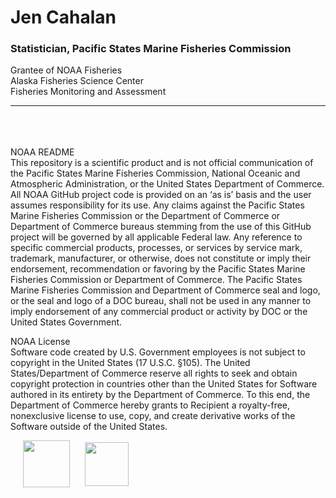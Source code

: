 # Jen Cahalan  
### Statistician, Pacific States Marine Fisheries Commission 

Grantee of NOAA Fisheries  
Alaska Fisheries Science Center  
Fisheries Monitoring and Assessment 
_________________________________________________________________________________________________________________________________________________
<br /><br /><br />NOAA README  
This repository is a scientific product and is not official communication of the Pacific States Marine Fisheries Commission, National Oceanic and Atmospheric Administration, or the United States Department of Commerce. All NOAA GitHub project code is provided on an ‘as is’ basis and the user assumes responsibility for its use. Any claims against the Pacific States Marine Fisheries Commission or the Department of Commerce or Department of Commerce bureaus stemming from the use of this GitHub project will be governed by all applicable Federal law. 
Any reference to specific commercial products, processes, or services by service mark, trademark, manufacturer, or otherwise, does not constitute or imply their endorsement, recommendation or favoring by the Pacific States Marine Fisheries Commission or Department of Commerce. The Pacific States Marine Fisheries Commission and Department of Commerce seal and logo, or the seal and logo of a DOC bureau, shall not be used in any manner to imply endorsement of any commercial product or activity by DOC or the United States Government.

NOAA License  
Software code created by U.S. Government employees is not subject to copyright in the United States (17 U.S.C. §105). The United States/Department of Commerce reserve all rights to seek and obtain copyright protection in countries other than the United States for Software authored in its entirety by the Department of Commerce. To this end, the Department of Commerce hereby grants to Recipient a royalty-free, nonexclusive license to use, copy, and create derivative works of the Software outside of the United States.


<p float="left">
  <img src="https://user-images.githubusercontent.com/99051918/195182291-c7a7f1a4-f795-4756-aed8-b667eeb04bf8.png" align="middle" height="75" hspace="20"/>
  <img src="https://user-images.githubusercontent.com/99051918/195181249-4b2fc27d-bf59-48b5-bffc-414dd1a0dae9.png" align="middle" height="70" /> 
</p>


<!---
a couple reminders
image placement clues from
https://stackoverflow.com/questions/24319505/how-can-one-display-images-side-by-side-in-a-github-readme-md
<img height="350" hspace="20"/> as a separator between images
also
https://docs.github.com/en/get-started/writing-on-github/getting-started-with-writing-and-formatting-on-github/basic-writing-and-formatting-syntax

<sub>tiny text</sub>
--->

